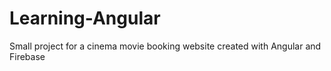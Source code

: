 # Learning-Angular
Small project for a cinema movie booking website created with Angular and Firebase
